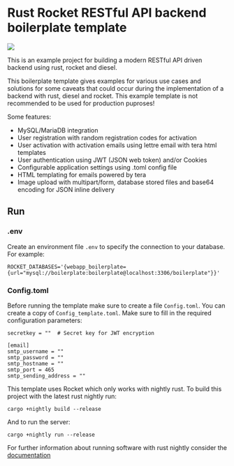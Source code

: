 # Rust Rocket RESTful API backend boilerplate template

<img src="https://img.shields.io/github/workflow/status/tserowski/webapp_boilerplate/Rust">

This is an example project for building a modern RESTful API driven backend using rust, rocket and diesel.

This boilerplate template gives examples for various use cases and solutions for some caveats that could occur during the implementation of a backend with rust, diesel and rocket. This example template is not recommended to be used for production puproses!

Some features:
* MySQL/MariaDB integration
* User registration with random registration codes for activation
* User activation with activation emails using lettre email with tera html templates
* User authentication using JWT (JSON web token) and/or Cookies
* Configurable application settings using .toml config file
* HTML templating for emails powered by tera
* Image upload with multipart/form, database stored files and base64 encoding for JSON inline delivery

## Run
### .env
Create an environment file ```.env``` to specify the connection to your database. 
For example:
```
ROCKET_DATABASES='{webapp_boilerplate={url="mysql://boilerplate:boilerplate@localhost:3306/boilerplate"}}'
```
### Config.toml
Before running the template make sure to create a file ```Config.toml```. You can create a copy of ```Config_template.toml```.
Make sure to fill in the required configuration parameters:
```
secretkey = ""  # Secret key for JWT encryption

[email]
smtp_username = ""
smtp_password = ""
smtp_hostname = ""
smtp_port = 465
smtp_sending_address = ""
```


This template uses Rocket which only works with nightly rust. To build this project with the latest 
rust nightly run:

``` cargo +nightly build --release ```

And to run the server:

``` cargo +nightly run --release ```

For further information about running software with rust nightly consider the [documentation](https://doc.rust-lang.org/edition-guide/rust-2018/rustup-for-managing-rust-versions.html)
